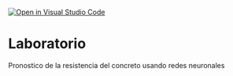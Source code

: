 [![Open in Visual Studio Code](https://classroom.github.com/assets/open-in-vscode-718a45dd9cf7e7f842a935f5ebbe5719a5e09af4491e668f4dbf3b35d5cca122.svg)](https://classroom.github.com/online_ide?assignment_repo_id=13029213&assignment_repo_type=AssignmentRepo)
# Laboratorio
Pronostico de la resistencia del concreto usando redes neuronales
